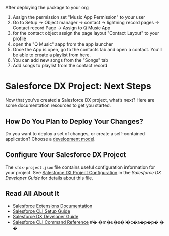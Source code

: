 After deploying the package to your org
 1) Assign the permission set "Music App Permission" to your user
 2) Go to Setup -> Object manager -> contact -> lightning record pages -> Contact record Page -> Assign to Q Music App
 3) for the contact object assign the page layout "Contact Layout" to your profile
 4) open the "Q Music" aapp from the app launcher
 5) Once the App is open, go to the contacts tab and open a contact. You'll be able to create a playlist from here.
 6) You can add new songs from the "Songs" tab
 7) Add songs to playlist from the contact record



# Salesforce DX Project: Next Steps

Now that you’ve created a Salesforce DX project, what’s next? Here are some documentation resources to get you started.

## How Do You Plan to Deploy Your Changes?

Do you want to deploy a set of changes, or create a self-contained application? Choose a [development model](https://developer.salesforce.com/tools/vscode/en/user-guide/development-models).

## Configure Your Salesforce DX Project

The `sfdx-project.json` file contains useful configuration information for your project. See [Salesforce DX Project Configuration](https://developer.salesforce.com/docs/atlas.en-us.sfdx_dev.meta/sfdx_dev/sfdx_dev_ws_config.htm) in the _Salesforce DX Developer Guide_ for details about this file.

## Read All About It

- [Salesforce Extensions Documentation](https://developer.salesforce.com/tools/vscode/)
- [Salesforce CLI Setup Guide](https://developer.salesforce.com/docs/atlas.en-us.sfdx_setup.meta/sfdx_setup/sfdx_setup_intro.htm)
- [Salesforce DX Developer Guide](https://developer.salesforce.com/docs/atlas.en-us.sfdx_dev.meta/sfdx_dev/sfdx_dev_intro.htm)
- [Salesforce CLI Command Reference](https://developer.salesforce.com/docs/atlas.en-us.sfdx_cli_reference.meta/sfdx_cli_reference/cli_reference.htm)
#� �m�u�s�i�c�a�p�p�
�
�
